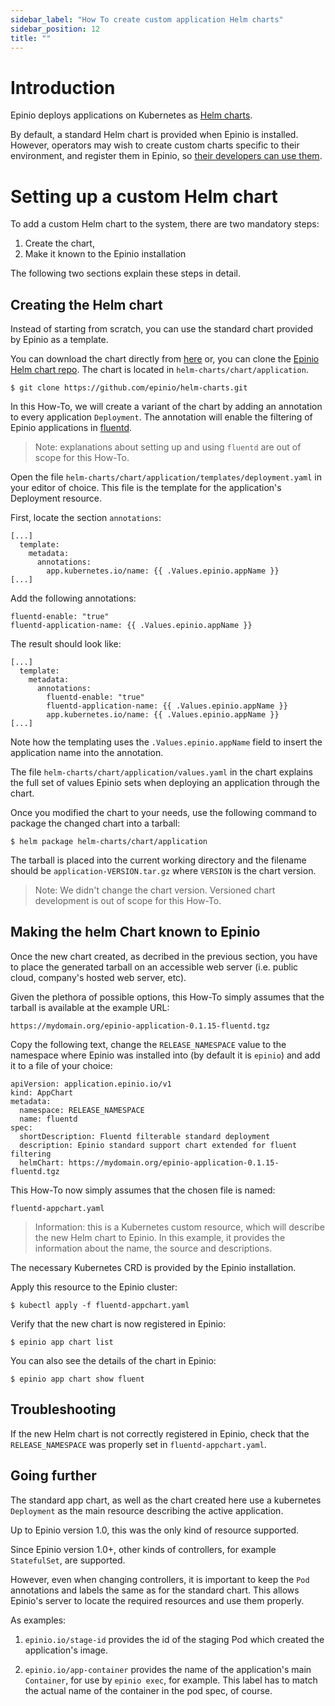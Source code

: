 ```yaml
---
sidebar_label: "How To create custom application Helm charts"
sidebar_position: 12
title: ""
---
```


# Introduction

Epinio deploys applications on Kubernetes as [Helm charts](https://helm.sh/).

By default, a standard Helm chart is provided when Epinio is installed.
However, operators may wish to create custom charts specific to their environment, and
register them in Epinio, so [their developers can use them](using_custom_appcharts.md).

# Setting up a custom Helm chart

To add a custom Helm chart to the system, there are two mandatory steps:

  1. Create the chart,
  2. Make it known to the Epinio installation

The following two sections explain these steps in detail.

## Creating the Helm chart

Instead of starting from scratch, you can use the standard chart provided by Epinio as a
template.

You can download the chart directly from [here](https://github.com/epinio/helm-charts/tree/main/chart/application)
or, you can clone the [Epinio Helm chart repo](https://github.com/epinio/helm-charts.git).
The chart is located in `helm-charts/chart/application`.

```
$ git clone https://github.com/epinio/helm-charts.git
```

In this How-To, we will create a variant of the chart by adding an annotation to every
application `Deployment`. The annotation will enable the filtering of Epinio applications
in [fluentd](https://www.fluentd.org/).

> Note: explanations about setting up and using `fluentd` are out of scope for this How-To.

Open the file `helm-charts/chart/application/templates/deployment.yaml` in your editor of
choice.  This file is the template for the application's Deployment resource.

First, locate the section `annotations`:

```
[...]
  template:
    metadata:
      annotations:
        app.kubernetes.io/name: {{ .Values.epinio.appName }}
[...]
```

Add the following annotations:

```
fluentd-enable: "true"
fluentd-application-name: {{ .Values.epinio.appName }}
```

The result should look like:

```
[...]
  template:
    metadata:
      annotations:
        fluentd-enable: "true"
        fluentd-application-name: {{ .Values.epinio.appName }}
        app.kubernetes.io/name: {{ .Values.epinio.appName }}
[...]
```

Note how the templating uses the `.Values.epinio.appName` field to insert the application
name into the annotation.

The file `helm-charts/chart/application/values.yaml` in the chart explains the full set of
values Epinio sets when deploying an application through the chart.

Once you modified the chart to your needs, use the following command to package the
changed chart into a tarball:

```
$ helm package helm-charts/chart/application
```

The tarball is placed into the current working directory and the filename should be
`application-VERSION.tar.gz` where `VERSION` is the chart version.

> Note: We didn't change the chart version. Versioned chart development is out of scope
> for this How-To.


## Making the helm Chart known to Epinio

Once the new chart created, as decribed in the previous section, you have to place the
generated tarball on an accessible web server (i.e. public cloud, company's hosted web
server, etc).

Given the plethora of possible options, this How-To simply assumes that the tarball is
available at the example URL:

```
https://mydomain.org/epinio-application-0.1.15-fluentd.tgz
```

Copy the following text, change the `RELEASE_NAMESPACE` value to the namespace where
Epinio was installed into (by default it is `epinio`) and add it to a file of your choice:

```
apiVersion: application.epinio.io/v1
kind: AppChart
metadata:
  namespace: RELEASE_NAMESPACE
  name: fluentd
spec:
  shortDescription: Fluentd filterable standard deployment
  description: Epinio standard support chart extended for fluent filtering
  helmChart: https://mydomain.org/epinio-application-0.1.15-fluentd.tgz
```

This How-To now simply assumes that the chosen file is named:

```
fluentd-appchart.yaml
```

> Information: this is a Kubernetes custom resource, which will describe the new Helm
> chart to Epinio.  In this example, it provides the information about the name, the
> source and descriptions.

The necessary Kubernetes CRD is provided by the Epinio installation.

Apply this resource to the Epinio cluster:

```
$ kubectl apply -f fluentd-appchart.yaml
```

Verify that the new chart is now registered in Epinio:

```
$ epinio app chart list
```

You can also see the details of the chart in Epinio:

```
$ epinio app chart show fluent
```

## Troubleshooting

If the new Helm chart is not correctly registered in Epinio, check that the
`RELEASE_NAMESPACE` was properly set in `fluentd-appchart.yaml`.

## Going further

The standard app chart, as well as the chart created here use a kubernetes `Deployment` as
the main resource describing the active application.

Up to Epinio version 1.0, this was the only kind of resource supported.

Since Epinio version 1.0+, other kinds of controllers, for example `StatefulSet`, are supported.

However, even when changing controllers, it is important to keep the `Pod` annotations and
labels the same as for the standard chart. This allows Epinio's server to locate the required resources and
use them properly.

As examples:

  1. `epinio.io/stage-id` provides the id of the staging Pod which created the application's image.

  1. `epinio.io/app-container` provides the name of the application's main `Container`,
     for use by `epinio exec`, for example. This label has to match the actual name of the
     container in the pod spec, of course.
